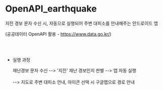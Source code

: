# OpenAPI_earthquake


지진 경보 문자 수신 시, 자동으로 실행되어 주변 대피소를 안내해주는 안드로이드 앱

(공공데이터 OpenAPI 활용 - https://www.data.go.kr/)

<br><br>
* 실행 과정

  재난경보 문자 수신  -->  '지진' 재난 경보인지 판별  -->  앱 자동 실행<br><br>
  --> 지도로 주변 대피소 안내, 아이콘 선택 시 구글맵으로 경로 안내
